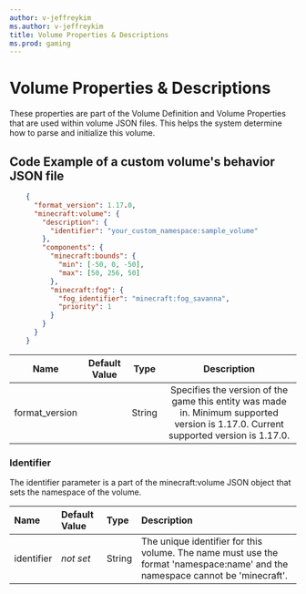 ```yaml
---
author: v-jeffreykim
ms.author: v-jeffreykim
title: Volume Properties & Descriptions
ms.prod: gaming
---
```


# Volume Properties & Descriptions

These properties are part of the Volume Definition and Volume Properties that are used within volume JSON files. This helps the system determine how to parse and initialize this volume.

## Code Example of a custom volume's behavior JSON file

```json
    {
      "format_version": 1.17.0,
      "minecraft:volume": {
        "description": {
          "identifier": "your_custom_namespace:sample_volume"
        },
        "components": {
          "minecraft:bounds": {
            "min": [-50, 0, -50],
            "max": [50, 256, 50]
          },
          "minecraft:fog": {
            "fog_identifier": "minecraft:fog_savanna",
            "priority": 1
          }
        }
      }
    }
```

| Name| Default Value| Type| Description |
|:-----------:|:-----------:|:-----------:|:-----------:|
| format_version| | String| Specifies the version of the game this entity was made in. Minimum supported version is 1.17.0. Current supported version is 1.17.0. |

### Identifier

The identifier parameter is a part of the minecraft:volume JSON object that sets the namespace of the volume.

|Name |Default Value  |Type  |Description  |
|:----------|:----------|:----------|:----------|
|identifier|*not set* | String|  The unique identifier for this volume. The name must use the format 'namespace:name' and the namespace cannot be 'minecraft'.|